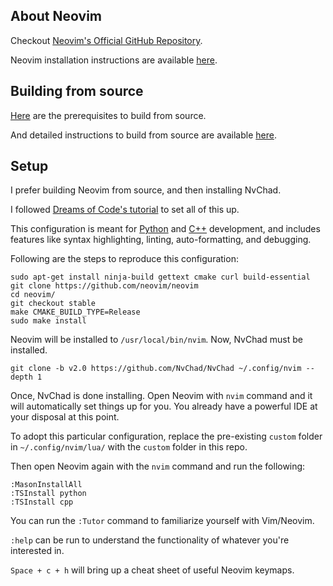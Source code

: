 ## About Neovim

Checkout [Neovim's Official GitHub Repository](https://github.com/neovim/neovim/tree/master).

Neovim installation instructions are available [here](https://github.com/neovim/neovim/blob/master/INSTALL.md).

## Building from source

[Here](https://github.com/neovim/neovim/blob/master/BUILD.md#build-prerequisites) are the prerequisites to build from source.

And detailed instructions to build from source are available [here](https://github.com/neovim/neovim/blob/master/BUILD.md).

## Setup

I prefer building Neovim from source, and then installing NvChad.

I followed [Dreams of Code's tutorial](https://www.youtube.com/playlist?list=PL05iK6gnYad1sb4iQyqsim_Jc_peZdNXf) to set all of this up.

This configuration is meant for [Python](https://github.com/dreamsofcode-io/neovim-python) and [C++](https://github.com/dreamsofcode-io/neovim-cpp/tree/main) development, and includes features like syntax highlighting, linting, auto-formatting, and debugging.

Following are the steps to reproduce this configuration:

```
sudo apt-get install ninja-build gettext cmake curl build-essential
git clone https://github.com/neovim/neovim
cd neovim/
git checkout stable
make CMAKE_BUILD_TYPE=Release
sudo make install
```

Neovim will be installed to `/usr/local/bin/nvim`. Now, NvChad must be installed.

```
git clone -b v2.0 https://github.com/NvChad/NvChad ~/.config/nvim --depth 1
```

Once, NvChad is done installing. Open Neovim with `nvim` command and it will automatically set things up for you. You already have a powerful IDE at your disposal at this point.
 
To adopt this particular configuration, replace the pre-existing `custom` folder in `~/.config/nvim/lua/` with the `custom` folder in this repo.

Then open Neovim again with the `nvim` command and run the following:

```
:MasonInstallAll
:TSInstall python
:TSInstall cpp
```

You can run the `:Tutor` command to familiarize yourself with Vim/Neovim.

`:help` can be run to understand the functionality of whatever you're interested in.

`Space + c + h` will bring up a cheat sheet of useful Neovim keymaps.